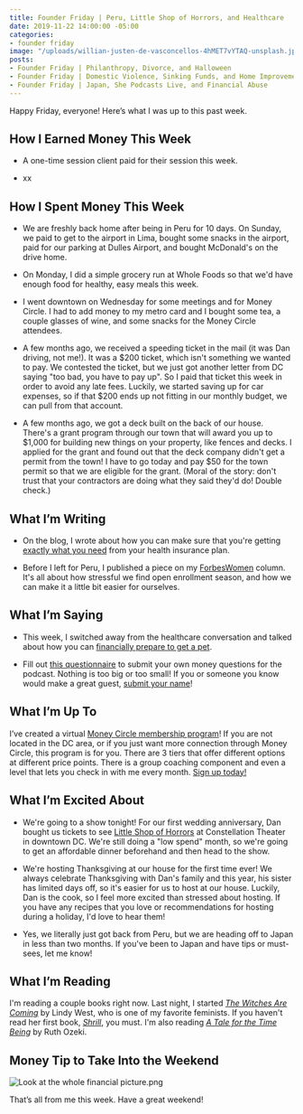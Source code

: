 ```yaml
---
title: Founder Friday | Peru, Little Shop of Horrors, and Healthcare
date: 2019-11-22 14:00:00 -05:00
categories:
- founder friday
image: "/uploads/willian-justen-de-vasconcellos-4hMET7vYTAQ-unsplash.jpg"
posts:
- Founder Friday | Philanthropy, Divorce, and Halloween
- Founder Friday | Domestic Violence, Sinking Funds, and Home Improvements
- Founder Friday | Japan, She Podcasts Live, and Financial Abuse
---
```


Happy Friday, everyone! Here’s what I was up to this past week.

## **How I Earned Money This Week**

* A one-time session client paid for their session this week.

* xx

## **How I Spent Money This Week**

* We are freshly back home after being in Peru for 10 days. On Sunday, we paid to get to the airport in Lima, bought some snacks in the airport, paid for our parking at Dulles Airport, and bought McDonald's on the drive home.

* On Monday, I did a simple grocery run at Whole Foods so that we'd have enough food for healthy, easy meals this week.

* I went downtown on Wednesday for some meetings and for Money Circle. I had to add money to my metro card and I bought some tea, a couple glasses of wine, and some snacks for the Money Circle attendees.

* A few months ago, we received a speeding ticket in the mail (it was Dan driving, not me!). It was a $200 ticket, which isn't something we wanted to pay. We contested the ticket, but we just got another letter from DC saying "too bad, you have to pay up". So I paid that ticket this week in order to avoid any late fees. Luckily, we started saving up for car expenses, so if that $200 ends up not fitting in our monthly budget, we can pull from that account.

* A few months ago, we got a deck built on the back of our house. There's a grant program through our town that will award you up to $1,000 for building new things on your property, like fences and decks. I applied for the grant and found out that the deck company didn't get a permit from the town! I have to go today and pay $50 for the town permit so that we are eligible for the grant. (Moral of the story: don't trust that your contractors are doing what they said they'd do! Double check.)

## **What I’m Writing**

* On the blog, I wrote about how you can make sure that you're getting [exactly what you need](https://www.maggiegermano.com/blog/how-to-make-sure-you-get-what-you-need-during-enrollment-season/) from your health insurance plan.

* Before I left for Peru, I published a piece on my [ForbesWomen](https://www.forbes.com/sites/maggiegermano/2019/11/08/women-hate-open-enrollment-season-but-it-doesnt-have-to-be-that-way/#2f5118f362ee) column. It's all about how stressful we find open enrollment season, and how we can make it a little bit easier for ourselves.

## **What I’m Saying**

* This week, I switched away from the healthcare conversation and talked about how you can [financially prepare to get a pet](https://www.maggiegermano.com/podcast/preparing-for-pet-costs/). 

* Fill out [this questionnaire](https://docs.google.com/forms/d/e/1FAIpQLSf75z5itnYO-XOLStoqY5FXwuf8YI37ye5OD21Wv7tBGAqIVQ/viewform) to submit your own money questions for the podcast. Nothing is too big or too small! If you or someone you know would make a great guest, [submit your name](https://docs.google.com/forms/d/e/1FAIpQLScz6LcFar3rRZ64vdkdq--A51Ei7pwzL4e8C514tjaeokSMhA/viewform?usp=sf_link)!

## **What I’m Up To**

I’ve created a virtual [Money Circle membership program](https://maggiegermano.podia.com/inner-circle)! If you are not located in the DC area, or if you just want more connection through Money Circle, this program is for you. There are 3 tiers that offer different options at different price points. There is a group coaching component and even a level that lets you check in with me every month. [Sign up today!](https://maggiegermano.podia.com/inner-circle)

## **What I’m Excited About**

* We're going to a show tonight! For our first wedding anniversary, Dan bought us tickets to see [Little Shop of Horrors](https://www.constellationtheatre.org/little-shop-horrors) at Constellation Theater in downtown DC. We're still doing a "low spend" month, so we're going to get an affordable dinner beforehand and then head to the show.

* We're hosting Thanksgiving at our house for the first time ever! We always celebrate Thanksgiving with Dan's family and this year, his sister has limited days off, so it's easier for us to host at our house. Luckily, Dan is the cook, so I feel more excited than stressed about hosting. If you have any recipes that you love or recommendations for hosting during a holiday, I'd love to hear them!

* Yes, we literally just got back from Peru, but we are heading off to Japan in less than two months. If you've been to Japan and have tips or must-sees, let me know!

## **What I’m Reading**

I'm reading a couple books right now. Last night, I started *[The Witches Are Coming](https://www.goodreads.com/book/show/38362811-the-witches-are-coming)* by Lindy West, who is one of my favorite feminists. If you haven't read her first book, *[Shrill](https://www.goodreads.com/book/show/29340182-shrill)*, you must. I'm also reading *[A Tale for the Time Being](https://www.goodreads.com/book/show/15811545-a-tale-for-the-time-being?from_search=true&qid=Px41rJFGTq&rank=1)* by Ruth Ozeki. 

## **Money Tip to Take Into the Weekend**

![Look at the whole financial picture.png](/uploads/Look%20at%20the%20whole%20financial%20picture.png)

That’s all from me this week. Have a great weekend!